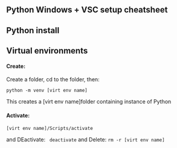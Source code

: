 ## Python Windows + VSC setup cheatsheet
## Python install
## Virtual environments
#### Create:
Create a folder, cd to the folder, then:
```
python -m venv [virt env name]
```
This creates a [virt env name]folder containing instance of Python
#### Activate:
```
[virt env name]/Scripts/activate
```
and DEactivate: ``` deactivate```
and Delete: ``` rm -r [virt env name] ```